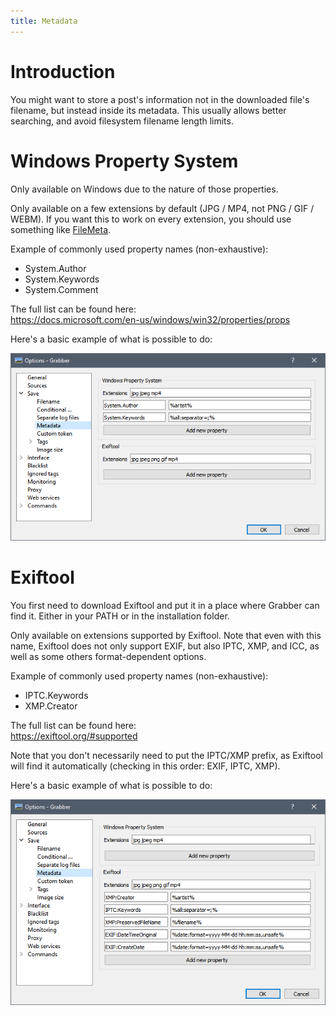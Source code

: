 ```yaml
---
title: Metadata
---
```



# Introduction

You might want to store a post's information not in the downloaded file's filename, but instead inside its metadata. This usually allows better searching, and avoid filesystem filename length limits.



# Windows Property System

Only available on Windows due to the nature of those properties.

Only available on a few extensions by default (JPG / MP4, not PNG / GIF / WEBM). If you want this to work on every extension, you should use something like [FileMeta](https://github.com/Dijji/FileMeta).

Example of commonly used property names (non-exhaustive):
* System.Author
* System.Keywords
* System.Comment

The full list can be found here:  
<https://docs.microsoft.com/en-us/windows/win32/properties/props>

Here's a basic example of what is possible to do:

![metadata](img/metadata-propsys.png)



# Exiftool

You first need to download Exiftool and put it in a place where Grabber can find it. Either in your PATH or in the installation folder.

Only available on extensions supported by Exiftool. Note that even with this name, Exiftool does not only support EXIF, but also IPTC, XMP, and ICC, as well as some others format-dependent options.

Example of commonly used property names (non-exhaustive):
* IPTC.Keywords
* XMP.Creator

The full list can be found here:  
<https://exiftool.org/#supported>

Note that you don't necessarily need to put the IPTC/XMP prefix, as Exiftool will find it automatically (checking in this order: EXIF, IPTC, XMP).

Here's a basic example of what is possible to do:

![metadata](img/metadata-exiftool.png)